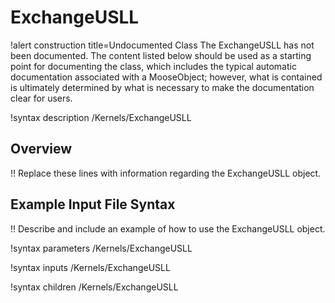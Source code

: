 # ExchangeUSLL

!alert construction title=Undocumented Class
The ExchangeUSLL has not been documented. The content listed below should be used as a starting point for
documenting the class, which includes the typical automatic documentation associated with a
MooseObject; however, what is contained is ultimately determined by what is necessary to make the
documentation clear for users.

!syntax description /Kernels/ExchangeUSLL

## Overview

!! Replace these lines with information regarding the ExchangeUSLL object.

## Example Input File Syntax

!! Describe and include an example of how to use the ExchangeUSLL object.

!syntax parameters /Kernels/ExchangeUSLL

!syntax inputs /Kernels/ExchangeUSLL

!syntax children /Kernels/ExchangeUSLL
